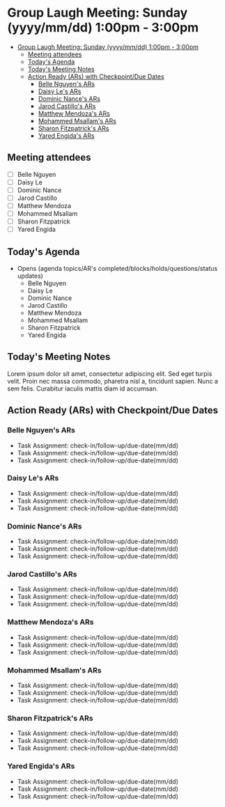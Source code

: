 # Group Laugh Meeting: Sunday (yyyy/mm/dd) 1:00pm - 3:00pm

- [Group Laugh Meeting: Sunday (yyyy/mm/dd) 1:00pm - 3:00pm](#group-laugh-meeting-sunday-yyyymmdd-100pm---300pm)
  - [Meeting attendees](#meeting-attendees)
  - [Today's Agenda](#todays-agenda)
  - [Today's Meeting Notes](#todays-meeting-notes)
  - [Action Ready (ARs) with Checkpoint/Due Dates](#action-ready-ars-with-checkpointdue-dates)
    - [Belle Nguyen's ARs](#belle-nguyens-ars)
    - [Daisy Le's ARs](#daisy-les-ars)
    - [Dominic Nance's ARs](#dominic-nances-ars)
    - [Jarod Castillo's ARs](#jarod-castillos-ars)
    - [Matthew Mendoza's ARs](#matthew-mendozas-ars)
    - [Mohammed Msallam's ARs](#mohammed-msallams-ars)
    - [Sharon Fitzpatrick's ARs](#sharon-fitzpatricks-ars)
    - [Yared Engida's ARs](#yared-engidas-ars)

## Meeting attendees

- [ ] Belle Nguyen
- [ ] Daisy Le
- [ ] Dominic Nance
- [ ] Jarod Castillo
- [ ] Matthew Mendoza
- [ ] Mohammed Msallam
- [ ] Sharon Fitzpatrick
- [ ] Yared Engida

## Today's Agenda

- Opens (agenda topics/AR's completed/blocks/holds/questions/status updates)
  - Belle Nguyen
  - Daisy Le
  - Dominic Nance
  - Jarod Castillo
  - Matthew Mendoza
  - Mohammed Msallam
  - Sharon Fitzpatrick
  - Yared Engida

## Today's Meeting Notes

Lorem ipsum dolor sit amet, consectetur adipiscing elit. Sed eget turpis velit.
Proin nec massa commodo, pharetra nisl a, tincidunt sapien. Nunc a sem felis.
Curabitur iaculis mattis diam id accumsan.

## Action Ready (ARs) with Checkpoint/Due Dates

### Belle Nguyen's ARs

- Task Assignment: check-in/follow-up/due-date(mm/dd)
- Task Assignment: check-in/follow-up/due-date(mm/dd)
- Task Assignment: check-in/follow-up/due-date(mm/dd)

### Daisy Le's ARs

- Task Assignment: check-in/follow-up/due-date(mm/dd)
- Task Assignment: check-in/follow-up/due-date(mm/dd)
- Task Assignment: check-in/follow-up/due-date(mm/dd)

### Dominic Nance's ARs

- Task Assignment: check-in/follow-up/due-date(mm/dd)
- Task Assignment: check-in/follow-up/due-date(mm/dd)
- Task Assignment: check-in/follow-up/due-date(mm/dd)

### Jarod Castillo's ARs

- Task Assignment: check-in/follow-up/due-date(mm/dd)
- Task Assignment: check-in/follow-up/due-date(mm/dd)
- Task Assignment: check-in/follow-up/due-date(mm/dd)

### Matthew Mendoza's ARs

- Task Assignment: check-in/follow-up/due-date(mm/dd)
- Task Assignment: check-in/follow-up/due-date(mm/dd)
- Task Assignment: check-in/follow-up/due-date(mm/dd)

### Mohammed Msallam's ARs

- Task Assignment: check-in/follow-up/due-date(mm/dd)
- Task Assignment: check-in/follow-up/due-date(mm/dd)
- Task Assignment: check-in/follow-up/due-date(mm/dd)

### Sharon Fitzpatrick's ARs

- Task Assignment: check-in/follow-up/due-date(mm/dd)
- Task Assignment: check-in/follow-up/due-date(mm/dd)
- Task Assignment: check-in/follow-up/due-date(mm/dd)

### Yared Engida's ARs

- Task Assignment: check-in/follow-up/due-date(mm/dd)
- Task Assignment: check-in/follow-up/due-date(mm/dd)
- Task Assignment: check-in/follow-up/due-date(mm/dd)
